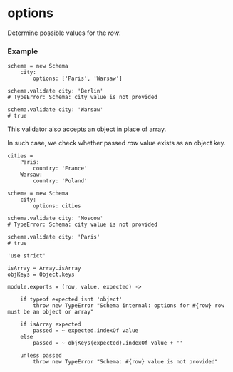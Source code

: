 options
=======

Determine possible values for the *row*.

### Example
```
schema = new Schema
	city:
		options: ['Paris', 'Warsaw']

schema.validate city: 'Berlin'
# TypeError: Schema: city value is not provided

schema.validate city: 'Warsaw'
# true
```

This validator also accepts an object in place of array.

In such case, we check whether passed *row* value exists as an object key.

```
cities =
	Paris:
		country: 'France'
	Warsaw:
		country: 'Poland'

schema = new Schema
	city:
		options: cities

schema.validate city: 'Moscow'
# TypeError: Schema: city value is not provided

schema.validate city: 'Paris'
# true
```

	'use strict'

	isArray = Array.isArray
	objKeys = Object.keys

	module.exports = (row, value, expected) ->

		if typeof expected isnt 'object'
			throw new TypeError "Schema internal: options for #{row} row must be an object or array"

		if isArray expected
			passed = ~ expected.indexOf value
		else
			passed = ~ objKeys(expected).indexOf value + ''

		unless passed
			throw new TypeError "Schema: #{row} value is not provided"